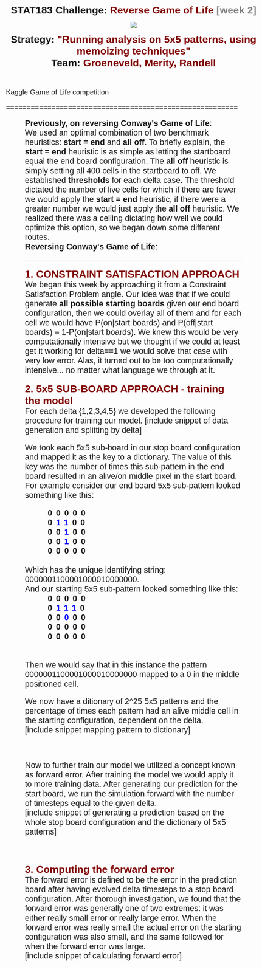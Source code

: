 <head>
  <style type="text/css">
    body, blockquote{
      margin-left:20px;
      margin-right:20px; 
      font-size:14pt; 
      font-family:Calibri,Arial;
    }
    div.title {
      margin-left:auto;
      margin-right:auto;
      text-align:center; 
      line-spacing:10px;
      font-weight:900; 
      font-size:20pt;
    }
    div.pattern-example {
      line-spacing:5px; 
      letter-spacing:10px; 
      font-weight:900;
    }
    div#three-col { 
      width:300px; 
    }
    div#col1 {
      position:relative; 
      float:left; 
      width:60px; 
      display:table-column;
    }
    div#col2 {
      position:relative; 
      float:left; 
      padding-left:10px;
      padding-top:20px;
      vertical-align:middle; 
      width:150px; 
      display:table-column;
    }
    div#col3 {
      position:relative; 
      float:left; 
      width:60px; 
      display:table-column;
    }
    div.intro {
      margin-left:50px;
      margin-right:50px;
      font-size:16pt;
    }
    .big-indent { margin-left:60px;}
    .text-line { clear:both;}
    span.crimson, a { color:maroon;}
    span.standout { color:blue;}
    span.ltgray { color:gray;}
    span.section-head {
      margin-top:20px; 
      color:maroon; 
      font-size:20pt; 
      font-weight:900;
    }
    img {
      padding-top: 15px; 
      padding-bottom: 15px;
    }
    li {margin-top:10px; line-spacing:15px;}
    code {font-size: 12pt;}
  </style>
</head>

<div class="title">
  STAT183 Challenge:  <span class="crimson">Reverse Game of Life</span>
                      <span class="ltgray"> [week 2]</span> <br />
  <img src="http://schools-wikipedia.org/images/194/19479.png" /> <br />
  Strategy: <span class="crimson">"Running analysis on 5x5 patterns, using memoizing techniques"</span> <br />
  Team: <span class="crimson">Groeneveld, Merity, Randell</span> 
 <br /><br /></div>

Kaggle Game of Life competition
<br>

========================================================
<br>
<div class="intro"><b>Previously, on reversing Conway's Game of Life</b>:<br> 
We used an optimal combination of two benchmark heuristics: <b>start = end</b> and <b>all off</b>. To briefly explain, the <b>start = end</b> heuristic is as simple as letting the startboard equal the end board configuration. The <b>all off</b> heuristic is simply setting all 400 cells in the startboard to off. We established <b>thresholds</b> for each delta case. The threshold dictated the number of live cells for which if there are fewer we would apply the <b>start = end</b> heuristic, if there were a greater number we would just apply the <b>all off</b> heuristic. We realized there was a ceiling dictating how well we could optimize this option, so we began down some different routes. 
</div>

<div class="intro"><b>Reversing Conway's Game of Life</b>:<br> 
<hr>

<span class="section-head">1. CONSTRAINT SATISFACTION APPROACH</span>
<br />
We began this week by approaching it from a Constraint Satisfaction Problem angle. Our idea was that if we could generate <b> all possible starting boards</b> given our end board configuration, then we could overlay all of them and for each cell we would have P(on|start boards) and P(off|start boards) = 1-P(on|start boards). We knew this would be very computationally intensive but we thought if we could at least get it working for delta==1 we would solve that case with very low error. Alas, it turned out to be too computationally intensive... no matter what language we through at it. 
<br />

<span class="section-head">2. 5x5 SUB-BOARD APPROACH - training the model</span>
<br />
For each delta {1,2,3,4,5} we developed the following procedure for training our model.
[include snippet of data generation and splitting by delta]



We took each 5x5 sub-board in our stop board configuration and mapped it as the key to a dictionary. The value of this key was the number of times this sub-pattern in the end board resulted in an alive/on middle pixel in the start board. 
<br />
For example consider our end board 5x5 sub-pattern looked something like this:
  <div class="pattern-example big-indent">
     00000 <br />
     0<span class="standout">11</span>00 <br />
     00<span class="standout">1</span>00 <br />
     00<span class="standout">1</span>00 <br />
     00000 <br /><br />
  </div>
Which has the unique identifying string: 0000001100001000010000000.
<br />
And our starting 5x5 sub-pattern looked something like this:
  <div class="pattern-example big-indent">
     00000 <br />
     0<span class="standout">111</span>0 <br />
     00<span class="standout">0</span>00 <br />
     00000 <br />
     00000 <br /><br />
  </div>

<br /> 
Then we would say that in this instance the pattern 0000001100001000010000000 mapped to a 0 in the middle positioned cell.

<br />

We now have a ditionary of 2^25 5x5 patterns and the percentage of times each pattern had an alive middle cell in the starting configuration, dependent on the delta. 
<br />
[include snippet mapping pattern to dictionary]


<br />


Now to further train our model we utilized a concept known as forward error. After training the model we would apply it to more training data. After generating our prediction for the start board, we run the simulation forward with the number of timesteps equal to the given delta. 
<br />
[include snippet of generating a prediction based on the whole stop board configuration and the dictionary of 5x5 patterns]


<br /><br />
<span class="section-head">3. Computing the forward error</span>
<br />
The forward error is defined to be the error in the prediction board after having evolved delta timesteps to a stop board configuration. After thorough investigation, we found that the forward error was generally one of two extremes: it was either really small error or really large error. When the forward error was really small the actual error on the starting configuration was also small, and the same followed for when the forward error was large. 
<br />
[include snippet of calculating forward error]







</div>






















